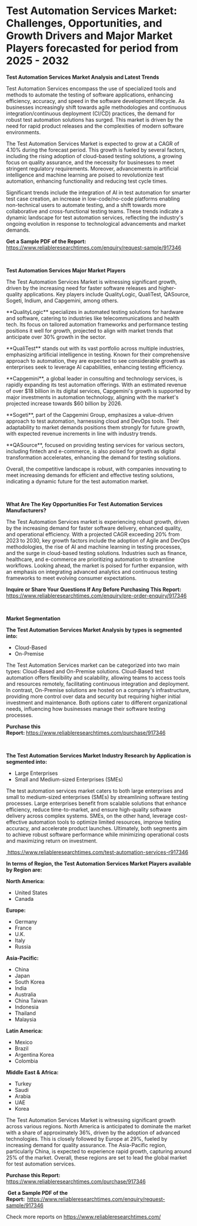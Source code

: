 <p><h1>Test Automation Services Market: Challenges, Opportunities, and Growth Drivers and Major Market Players forecasted for period from 2025 - 2032</h1></p><p><strong>Test Automation Services Market Analysis and Latest Trends</strong></p>
<p><p>Test Automation Services encompass the use of specialized tools and methods to automate the testing of software applications, enhancing efficiency, accuracy, and speed in the software development lifecycle. As businesses increasingly shift towards agile methodologies and continuous integration/continuous deployment (CI/CD) practices, the demand for robust test automation solutions has surged. This market is driven by the need for rapid product releases and the complexities of modern software environments.</p><p>The Test Automation Services Market is expected to grow at a CAGR of 4.10% during the forecast period. This growth is fueled by several factors, including the rising adoption of cloud-based testing solutions, a growing focus on quality assurance, and the necessity for businesses to meet stringent regulatory requirements. Moreover, advancements in artificial intelligence and machine learning are poised to revolutionize test automation, enhancing functionality and reducing test cycle times.</p><p>Significant trends include the integration of AI in test automation for smarter test case creation, an increase in low-code/no-code platforms enabling non-technical users to automate testing, and a shift towards more collaborative and cross-functional testing teams. These trends indicate a dynamic landscape for test automation services, reflecting the industry's ongoing evolution in response to technological advancements and market demands.</p></p>
<p><strong>Get a Sample PDF of the Report:&nbsp;</strong> <a href="https://www.reliableresearchtimes.com/enquiry/request-sample/917346?utm_campaign=2109&utm_medium=2&utm_source=Github&utm_content=ia&utm_term=05032025&utm_id=test-automation-services">https://www.reliableresearchtimes.com/enquiry/request-sample/917346</a></p>
<p>&nbsp;</p>
<p><strong>Test Automation Services Major Market Players</strong></p>
<p><p>The Test Automation Services Market is witnessing significant growth, driven by the increasing need for faster software releases and higher-quality applications. Key players include QualityLogic, QualiTest, QASource, Sogeti, Indium, and Capgemini, among others.</p><p>**QualityLogic** specializes in automated testing solutions for hardware and software, catering to industries like telecommunications and health tech. Its focus on tailored automation frameworks and performance testing positions it well for growth, projected to align with market trends that anticipate over 30% growth in the sector.</p><p>**QualiTest** stands out with its vast portfolio across multiple industries, emphasizing artificial intelligence in testing. Known for their comprehensive approach to automation, they are expected to see considerable growth as enterprises seek to leverage AI capabilities, enhancing testing efficiency.</p><p>**Capgemini**, a global leader in consulting and technology services, is rapidly expanding its test automation offerings. With an estimated revenue of over $18 billion in its digital services, Capgemini's growth is supported by major investments in automation technology, aligning with the market's projected increase towards $60 billion by 2026.</p><p>**Sogeti**, part of the Capgemini Group, emphasizes a value-driven approach to test automation, harnessing cloud and DevOps tools. Their adaptability to market demands positions them strongly for future growth, with expected revenue increments in line with industry trends.</p><p>**QASource**, focused on providing testing services for various sectors, including fintech and e-commerce, is also poised for growth as digital transformation accelerates, enhancing the demand for testing solutions.</p><p>Overall, the competitive landscape is robust, with companies innovating to meet increasing demands for efficient and effective testing solutions, indicating a dynamic future for the test automation market.</p></p>
<p>&nbsp;</p>
<p><strong>What Are The Key Opportunities For Test Automation Services Manufacturers?</strong></p>
<p><p>The Test Automation Services market is experiencing robust growth, driven by the increasing demand for faster software delivery, enhanced quality, and operational efficiency. With a projected CAGR exceeding 20% from 2023 to 2030, key growth factors include the adoption of Agile and DevOps methodologies, the rise of AI and machine learning in testing processes, and the surge in cloud-based testing solutions. Industries such as finance, healthcare, and e-commerce are prioritizing automation to streamline workflows. Looking ahead, the market is poised for further expansion, with an emphasis on integrating advanced analytics and continuous testing frameworks to meet evolving consumer expectations.</p></p>
<p><strong>Inquire or Share Your Questions If Any Before Purchasing This Report:</strong> <a href="https://www.reliableresearchtimes.com/enquiry/pre-order-enquiry/917346?utm_campaign=2109&utm_medium=2&utm_source=Github&utm_content=ia&utm_term=05032025&utm_id=test-automation-services">https://www.reliableresearchtimes.com/enquiry/pre-order-enquiry/917346</a></p>
<p>&nbsp;</p>
<p><strong>Market Segmentation</strong></p>
<p><strong>The Test Automation Services Market Analysis by types is segmented into:</strong></p>
<p><ul><li>Cloud-Based</li><li>On-Premise</li></ul></p>
<p><p>The Test Automation Services market can be categorized into two main types: Cloud-Based and On-Premise solutions. Cloud-Based test automation offers flexibility and scalability, allowing teams to access tools and resources remotely, facilitating continuous integration and deployment. In contrast, On-Premise solutions are hosted on a company's infrastructure, providing more control over data and security but requiring higher initial investment and maintenance. Both options cater to different organizational needs, influencing how businesses manage their software testing processes.</p></p>
<p><strong>Purchase this Report:&nbsp;</strong><a href="https://www.reliableresearchtimes.com/purchase/917346?utm_campaign=2109&utm_medium=2&utm_source=Github&utm_content=ia&utm_term=05032025&utm_id=test-automation-services">https://www.reliableresearchtimes.com/purchase/917346</a></p>
<p>&nbsp;</p>
<p><strong>The Test Automation Services Market Industry Research by Application is segmented into:</strong></p>
<p><ul><li>Large Enterprises</li><li>Small and Medium-sized Enterprises (SMEs)</li></ul></p>
<p><p>The test automation services market caters to both large enterprises and small to medium-sized enterprises (SMEs) by streamlining software testing processes. Large enterprises benefit from scalable solutions that enhance efficiency, reduce time-to-market, and ensure high-quality software delivery across complex systems. SMEs, on the other hand, leverage cost-effective automation tools to optimize limited resources, improve testing accuracy, and accelerate product launches. Ultimately, both segments aim to achieve robust software performance while minimizing operational costs and maximizing return on investment.</p></p>
<p><a href="https://www.reliableresearchtimes.com/test-automation-services-r917346?utm_campaign=2109&utm_medium=2&utm_source=Github&utm_content=ia&utm_term=05032025&utm_id=test-automation-services">&nbsp;https://www.reliableresearchtimes.com/test-automation-services-r917346</a></p>
<p><strong>In terms of Region, the Test Automation Services Market Players available by Region are:</strong></p>
<p>
    <p> <strong> North America: </strong>
        <ul>
            <li>United States</li>
            <li>Canada</li>
        </ul>
        </p> 
    <p> <strong> Europe: </strong>
        <ul>
            <li>Germany</li>
            <li>France</li>
            <li>U.K.</li>
            <li>Italy</li>
            <li>Russia</li>
        </ul>
        </p> 
    <p> <strong> Asia-Pacific: </strong>
        <ul>
            <li>China</li>
            <li>Japan</li>
            <li>South Korea</li>
            <li>India</li>
            <li>Australia</li>
            <li>China Taiwan</li>
            <li>Indonesia</li>
            <li>Thailand</li>
            <li>Malaysia</li>
        </ul>
        </p> 
    <p> <strong> Latin America: </strong>
        <ul>
            <li>Mexico</li>
            <li>Brazil</li>
            <li>Argentina Korea</li>
            <li>Colombia</li>
        </ul>
        </p> 
    <p> <strong> Middle East & Africa: </strong>
        <ul>
            <li>Turkey</li>
            <li>Saudi</li>
            <li>Arabia</li>
            <li>UAE</li>
            <li>Korea</li>
        </ul>
    </p>
    </p>
<p><p>The Test Automation Services Market is witnessing significant growth across various regions. North America is anticipated to dominate the market with a share of approximately 36%, driven by the adoption of advanced technologies. This is closely followed by Europe at 29%, fueled by increasing demand for quality assurance. The Asia-Pacific region, particularly China, is expected to experience rapid growth, capturing around 25% of the market. Overall, these regions are set to lead the global market for test automation services.</p></p>
<p><strong>Purchase this Report: </strong><a href="https://www.reliableresearchtimes.com/purchase/917346?utm_campaign=2109&utm_medium=2&utm_source=Github&utm_content=ia&utm_term=05032025&utm_id=test-automation-services">https://www.reliableresearchtimes.com/purchase/917346</a></p>
<p>&nbsp;<strong>Get a Sample PDF of the Report:&nbsp;&nbsp;</strong><a href="https://www.reliableresearchtimes.com/enquiry/request-sample/917346?utm_campaign=2109&utm_medium=2&utm_source=Github&utm_content=ia&utm_term=05032025&utm_id=test-automation-services">https://www.reliableresearchtimes.com/enquiry/request-sample/917346</a></p>
<p><strong></strong></p>
<p>Check more reports on <a href="https://www.reliableresearchtimes.com/?utm_campaign=2109&utm_medium=2&utm_source=Github&utm_content=ia&utm_term=05032025&utm_id=test-automation-services">https://www.reliableresearchtimes.com/</a></p>